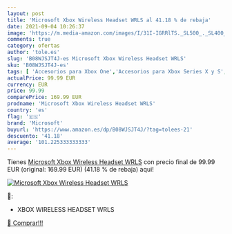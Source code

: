 ```yaml
---
layout: post
title: 'Microsoft Xbox Wireless Headset WRLS al 41.18 % de rebaja'
date: 2021-09-04 10:26:37
image: 'https://m.media-amazon.com/images/I/31I-IGRRlTS._SL500_._SL400_.jpg'
comments: true
category: ofertas
author: 'tole.es'
slug: 'B08WJSJT4J-es Microsoft Xbox Wireless Headset WRLS'
sku: 'B08WJSJT4J-es'
tags: [ 'Accesorios para Xbox One','Accesorios para Xbox Series X y S','Auriculares gaming para Xbox One','Auriculares para Xbox Series X y S','Electrónica','Hardware y juegos para Xbox One','Hardware y juegos para Xbox Series X y S','Videojuegos','microsoft','xbox', ]
actualPrice: 99.99 EUR
currency: EUR
price: 99.99
comparePrice: 169.99 EUR
prodname: 'Microsoft Xbox Wireless Headset WRLS'
country: 'es'
flag: '🇪🇸'
brand: 'Microsoft'
buyurl: 'https://www.amazon.es/dp/B08WJSJT4J/?tag=tolees-21'
descuento: '41.18'
average: '101.225333333333'
---
```


Tienes [Microsoft Xbox Wireless Headset WRLS](https://www.amazon.es/dp/B08WJSJT4J/?tag=tolees-21) con precio final de  99.99 EUR (original: 169.99 EUR) (41.18 %  de rebaja) aqui!

[![Microsoft Xbox Wireless Headset WRLS](https://m.media-amazon.com/images/I/31I-IGRRlTS._SL500_._SL400_.jpg)](https://www.amazon.es/dp/B08WJSJT4J/?tag=tolees-21)

🔎:

- XBOX WIRELESS HEADSET WRLS

[🛒 Comprar!!!](https://www.amazon.es/dp/B08WJSJT4J/?tag=tolees-21)
